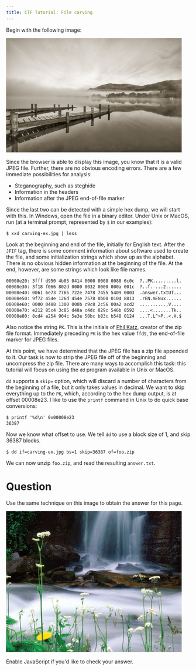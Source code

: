 ```yaml
---
title: CTF Tutorial: File carving
---
```


Begin with the following image:

![carving image](carving-ex.jpg)

Since the browser is able to display this image, you know that it is a
valid JPEG file.  Further, there are no obvious encoding errors.  There
are a few immediate possibilities for analysis:

* Steganography, such as steghide
* Information in the headers
* Information after the JPEG end-of-file marker

Since the last two can be detected with a simple hex dump, we will start
with this.  In Windows, open the file in a binary editor.  Under Unix or
MacOS, run (at a terminal prompt, represented by `$` in our examples):

    $ xxd carving-ex.jpg | less

Look at the beginning and end of the file, initially for English text.
After the `JFIF` tag, there is some comment information about software
used to create the file, and some initialization strings which show up
as the alphabet.  There is no obvious hidden information at the
beginning of the file.  At the end, however, are some strings which
look like file names.

    00008e20: 3fff d950 4b03 0414 0000 0008 0088 6c0c  ?..PK.........l.
    00008e30: 3f18 f066 802d 0000 0032 0000 000a 001c  ?..f.-...2......
    00008e40: 0061 6e73 7765 722e 7478 7455 5409 0003  .answer.txtUT...
    00008e50: 9f72 454e 126d 454e 7578 0b00 0104 8813  .rEN.mENux......
    00008e60: 0000 0488 1300 000b c9c8 2c56 00a2 acd2  ..........,V....
    00008e70: e212 85c4 3c85 d48a c4dc 829c 546b 8592  ....<.......Tk..
    00008e80: 8cd4 a254 904c 5e3e 50bc b83c b548 0124  ...T.L^>P..<.H.$


Also notice the string `PK`.  This is the initials of [Phil
Katz](http://en.wikipedia.org/wiki/Phil_Katz), creator of the zip file
format.  Immediately preceding `PK` is the hex value `ffd9`, the
end-of-file marker for JPEG files.  

At this point, we have determined that the JPEG file has a zip file
appended to it.  Our task is now to strip the JPEG file off of the
beginning and uncompress the zip file.  There are many ways to
accomplish this task: this tutorial will focus on using the `dd` program
available in Unix or MacOS.

`dd` supports a `skip=` option, which will discard a number of
characters from the beginning of a file, but it only takes values in
decimal.  We want to skip everything up to the `PK`, which, according to
the hex dump output, is at offset 00008e23.  I like to use the `printf`
command in Unix to do quick base conversions:

    $ printf '%d\n' 0x00008e23
    36387

Now we know what offset to use.  We tell `dd` to use a block size of 1,
and skip 36387 blocks.

    $ dd if=carving-ex.jpg bs=1 skip=36387 of=foo.zip

We can now unzip `foo.zip`, and read the resulting `answer.txt`.

Question
========

Use the same technique on this image to obtain the answer for this page.

![carving image](carving.jpg)

<p id="a">Enable JavaScript if you'd like to check your answer.</p>
<script type="application/javascript" src="tutorial.js"></script>
<script type="application/javascript">ans("a", 48922);</script>
